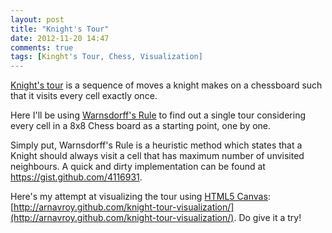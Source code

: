 ```yaml
---
layout: post
title: "Knight's Tour"
date: 2012-11-20 14:47
comments: true
tags: [Kinght's Tour, Chess, Visualization] 
---
```

[Knight's tour](http://en.wikipedia.org/wiki/Knight's_tour) is a sequence of moves a knight makes  on a chessboard such that it visits every cell exactly once.

Here I'll be using [Warnsdorff's Rule](http://en.wikipedia.org/wiki/Knight's_tour#Warnsdorff.27s_rule) to find out a single tour considering every cell in a 8x8 Chess board as a starting point, one by one.

Simply put, Warnsdorff's Rule is a heuristic method which states that a Knight should always visit a cell that has maximum number of unvisited neighbours. A quick and dirty implementation can be found at <a href="https://gist.github.com/4116931">https://gist.github.com/4116931</a>.

Here's my attempt at visualizing the tour using [HTML5 Canvas](https://developer.mozilla.org/en-US/docs/HTML/Canvas): [http://arnavroy.github.com/knight-tour-visualization/](http://arnavroy.github.com/knight-tour-visualization/). Do give it a try!


